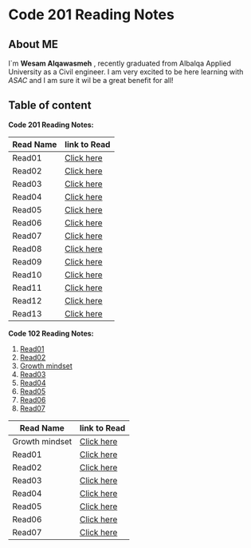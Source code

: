 # Code 201 Reading Notes

## About ME

I`m **Wesam Alqawasmeh** , recently graduated from Albalqa Applied University as a Civil engineer.
I am very excited to be here learning with *ASAC* and I am sure it wil be a great benefit for all!

## Table of content 

**Code 201 Reading Notes:**

Read Name  | link to Read
------------ | -------------
Read01 | [Click here](https://wesam-alqawasmeh.github.io/reading-notes/class-01)
Read02 | [Click here](https://wesam-alqawasmeh.github.io/reading-notes/class-02)
Read03 | [Click here](https://wesam-alqawasmeh.github.io/reading-notes/class-03)
Read04 | [Click here](https://wesam-alqawasmeh.github.io/reading-notes/class-04)
Read05 | [Click here](https://wesam-alqawasmeh.github.io/reading-notes/class-05)
Read06 | [Click here](https://wesam-alqawasmeh.github.io/reading-notes/class-06)
Read07 | [Click here](https://wesam-alqawasmeh.github.io/reading-notes/class-07)
Read08 | [Click here](https://wesam-alqawasmeh.github.io/reading-notes/class-08)
Read09 | [Click here](https://wesam-alqawasmeh.github.io/reading-notes/class-09)
Read10 | [Click here](https://wesam-alqawasmeh.github.io/reading-notes/class-10)
Read11 | [Click here](https://wesam-alqawasmeh.github.io/reading-notes/class-11)
Read12 | [Click here](https://wesam-alqawasmeh.github.io/reading-notes/class-12)
Read13 | [Click here](https://wesam-alqawasmeh.github.io/reading-notes/class-13)



**Code 102 Reading Notes:**

1. [Read01](https://wesam-alqawasmeh.github.io/reading-notes/Read01)
2. [Read02](https://wesam-alqawasmeh.github.io/reading-notes/Read02)
3. [Growth mindset](https://wesam-alqawasmeh.github.io/reading-notes/Growth-mindset)
4. [Read03](https://wesam-alqawasmeh.github.io/reading-notes/read03)
5. [Read04](https://wesam-alqawasmeh.github.io/reading-notes/read04)
6. [Read05](https://wesam-alqawasmeh.github.io/reading-notes/read05)
7. [Read06](https://wesam-alqawasmeh.github.io/reading-notes/read06)
8. [Read07](https://wesam-alqawasmeh.github.io/reading-notes/read07)



Read Name  | link to Read
------------ | -------------
Growth mindset | [Click here](https://wesam-alqawasmeh.github.io/reading-notes/Growth-mindset)
Read01 | [Click here](https://wesam-alqawasmeh.github.io/reading-notes/Read01)
Read02 | [Click here](https://wesam-alqawasmeh.github.io/reading-notes/Read02)
| Read03 | [Click here](https://wesam-alqawasmeh.github.io/reading-notes/read03)|
| Read04 | [Click here](https://wesam-alqawasmeh.github.io/reading-notes/read04)|
| Read05 | [Click here](https://wesam-alqawasmeh.github.io/reading-notes/read05) |
| Read06 | [Click here](https://wesam-alqawasmeh.github.io/reading-notes/read06) 
| Read07 | [Click here](https://wesam-alqawasmeh.github.io/reading-notes/read07)








